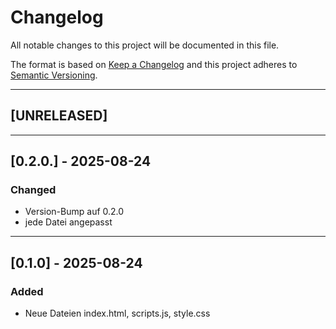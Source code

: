 # Changelog

All notable changes to this project will be documented in this file.

The format is based on [Keep a Changelog](https://keepachangelog.com/en/1.0.0/)
and this project adheres to [Semantic Versioning](https://semver.org/).

---

## [UNRELEASED]

---

## [0.2.0.] - 2025-08-24

### Changed
- Version-Bump auf 0.2.0
- jede Datei angepasst

---

## [0.1.0] - 2025-08-24

### Added
- Neue Dateien index.html, scripts.js, style.css